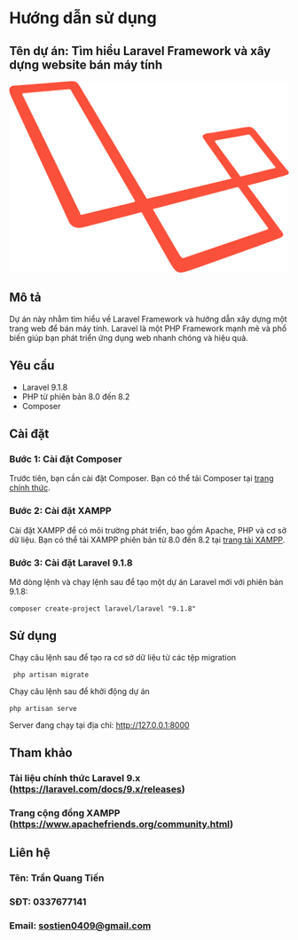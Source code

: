 # Hướng dẫn sử dụng

## Tên dự án: Tìm hiểu Laravel Framework và xây dựng website bán máy tính

![Laravel](./src/laravel/public/picture/laravel-logo.svg)

## Mô tả
Dự án này nhằm tìm hiểu về Laravel Framework và hướng dẫn xây dựng một trang web để bán máy tính. Laravel là một PHP Framework mạnh mẽ và phổ biến giúp bạn phát triển ứng dụng web nhanh chóng và hiệu quả.

## Yêu cầu
- Laravel 9.1.8
- PHP từ phiên bản 8.0 đến 8.2
- Composer

## Cài đặt

### Bước 1: Cài đặt Composer
Trước tiên, bạn cần cài đặt Composer. Bạn có thể tải Composer tại [trang chính thức](https://getcomposer.org/).

### Bước 2: Cài đặt XAMPP
Cài đặt XAMPP để có môi trường phát triển, bao gồm Apache, PHP và cơ sở dữ liệu. Bạn có thể tải XAMPP phiên bản từ 8.0 đến 8.2 tại [trang tải XAMPP](https://www.apachefriends.org/download.html).

### Bước 3: Cài đặt Laravel 9.1.8
Mở dòng lệnh và chạy lệnh sau để tạo một dự án Laravel mới với phiên bản 9.1.8:

	composer create-project laravel/laravel "9.1.8"

## Sử dụng

Chạy câu lệnh sau để tạo ra cơ sở dữ liệu từ các tệp migration

	 php artisan migrate

Chạy câu lệnh sau để khởi động dự án

	php artisan serve

Server đang chạy tại địa chỉ: http://127.0.0.1:8000

## Tham khảo

### Tài liệu chính thức Laravel 9.x (https://laravel.com/docs/9.x/releases)
### Trang cộng đồng XAMPP (https://www.apachefriends.org/community.html)

## Liên hệ

### Tên: Trần Quang Tiến
### SĐT: 0337677141
### Email: sostien0409@gmail.com